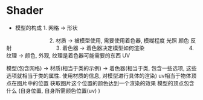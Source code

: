 # Shader


* 模型的构成 1. 网格 -> 形状

                             2. 材质 -> 被模型使用, 需要使用着色器, 模糊程度 光照 颜色 反射
                             3. 着色器 -> 着色器决定模型如何渲染
                             4. 纹理 -> 颜色, 外观, 纹理是着色器可能需要的东西
UV

模型(包含网格) -> 材质(相当于类的示例) -> 着色器(相当于类, 包含一些选项, 这些选项就相当于类的属性. 使用材质的信息, 对模型进行具体的渲染)
uv相当于物体顶点在图片中的位置 获取图片这个位置的颜色达到一个渲染的效果
模型的顶点包含什么 (自身位置, 自身所需颜色位置(uv) )

